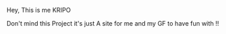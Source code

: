 Hey, This is me KRIPO

Don't mind this Project it's just A site for me and my GF to have fun with !!

